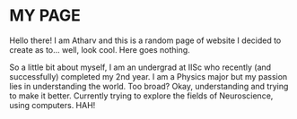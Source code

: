 # MY PAGE
Hello there! I am Atharv and this is a random page of website I decided to create as to... well, look cool. Here goes nothing.

So a little bit about myself, I am an undergrad at IISc who recently (and successfully) completed my 2nd year. I am a Physics major but my passion lies in understanding the world. Too broad? Okay, understanding and trying to make it better. Currently trying to explore the fields of Neuroscience, using computers. HAH! 



